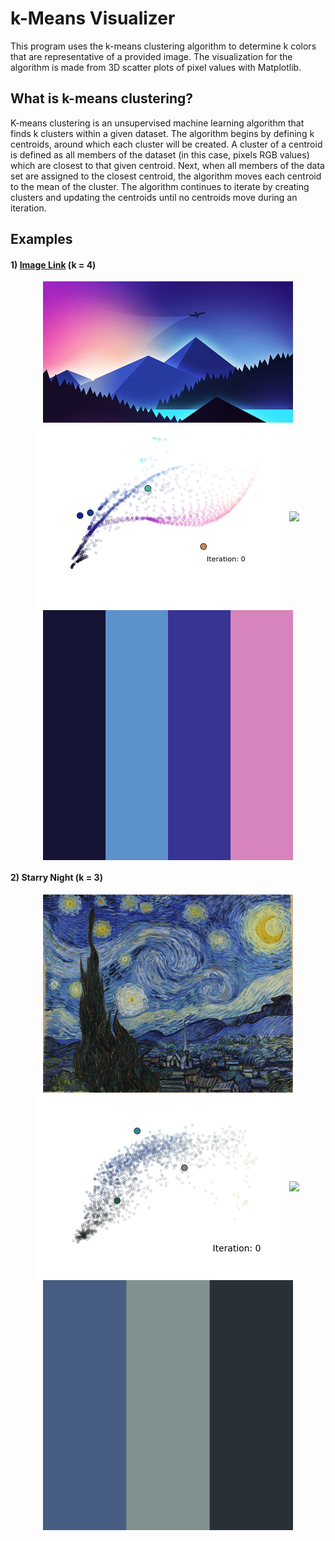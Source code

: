 # k-Means Visualizer
This program uses the k-means clustering algorithm to determine k colors that are representative of a provided image. The visualization for the algorithm is made from 3D scatter plots of pixel values with Matplotlib.

## What is k-means clustering?
K-means clustering is an unsupervised machine learning algorithm that finds k clusters within a given dataset. The algorithm begins by defining k centroids, around which each cluster will be created. A cluster of a centroid is defined as all members of the dataset (in this case, pixels RGB values) which are closest to that given centroid. Next, when all members of the data set are assigned to the closest centroid, the algorithm moves each centroid to the mean of the cluster. The algorithm continues to iterate by creating clusters and updating the centroids until no centroids move during an iteration.

## Examples
#### 1) [Image Link](https://c4.wallpaperflare.com/wallpaper/778/821/245/minimalism-minimal-art-minimalist-airplane-wallpaper-preview.jpg) (k = 4)
  <p align="center">
    <img width="400" align="center" src="images/minimalist_landscape1.jpg">
    <img width="400" align="center" src="examples/iterate_animation1.gif">
    <img width="400" align="center" src="examples/rotate_animation1.gif">
    <img width="400" align="center" src="examples/palette1.png">
  </p>
  
#### 2) Starry Night (k = 3)
  <p align="center">
    <img width="400" align="center" src="images/starrynight.jpg">
    <img width="400" align="center" src="examples/iterate_animation2.gif">
    <img width="400" align="center" src="examples/rotate_animation2.gif">
    <img width="400" align="center" src="examples/palette2.png">
  </p>

